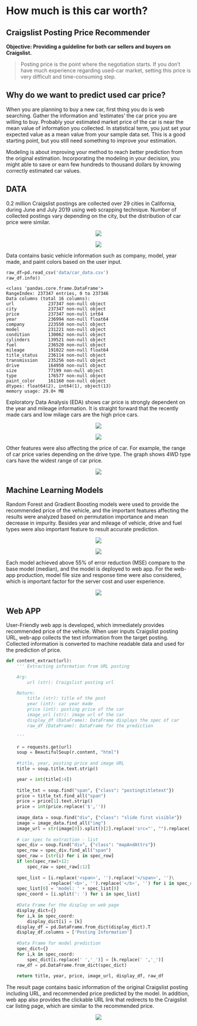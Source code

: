 # How much is this car worth?
## Craigslist Posting Price Recommender

**Objective: Providing a guideline for both car sellers and buyers on Craigslist.**
> Posting price is the point where the negotiation starts. If you don’t have much experience regarding used-car market, setting this price is very difficult and time-consuming step.  

## Why do we want to predict used car price?
When you are planning to buy a new car, first thing you do is web searching. Gather the information and ‘estimates’ the car price you are willing to buy. Probably your estimated market price of the car is near the mean value of information you collected. In statistical term, you just set your expected value as a mean value from your sample data set. This is a good starting point, but you still need something to improve your estimation. 

Modeling is about improving your method to reach better prediction from the original estimation. Incorporating the modeling in your decision, you might able to save or earn few hundreds to thousand dollars by knowing correctly estimated car values.

## DATA
0.2 million Craigslist postings are collected over 29 cities in California, during June and July 2019 using web scrapping technique. Number of collected postings vary depending on the city, but the distribution of car price were similar.

<p align="center">
<img src="static/city_data.png">
</p>
<p align="center">
<img src="static/city_carprice.png">
</p>

Data contains basic vehicle information such as company, model, year made, and paint colors based on the user input. 

```Python
raw_df=pd.read_csv('data/car_data.csv')
raw_df.info()
```

    <class 'pandas.core.frame.DataFrame'>
    RangeIndex: 237347 entries, 0 to 237346
    Data columns (total 16 columns):
    url             237347 non-null object
    city            237347 non-null object
    price           237347 non-null int64
    year            236994 non-null float64
    company         223550 non-null object
    model           231221 non-null object
    condition       130062 non-null object
    cylinders       139521 non-null object
    fuel            236520 non-null object
    mileage         191022 non-null float64
    title_status    236114 non-null object
    transmission    235256 non-null object
    drive           164950 non-null object
    size            77199 non-null object
    type            176577 non-null object
    paint_color     161160 non-null object
    dtypes: float64(2), int64(1), object(13)
    memory usage: 29.0+ MB

Exploratory Data Analysis (EDA) shows car price is strongly dependent on the year and mileage information. It is straight forward that the recently made cars and low milage cars are the high price cars.

<p align="center">
<img src="static/year_price_2.png">
</p>
<p align="center">
<img src="static/mile_price.png">
</p>

Other features were also affecting the price of car. For example, the range of car price varies depending on the drive type. The graph shows 4WD type cars have the widest range of car price. 

<p align="center">
<img src="static/Drive.png">
</p>

## Machine Learning Models
Random Forest and Gradient Boosting models were used to provide the recommended price of the vehicle, and the important features affecting the results were analyzed based on permutation importance and mean decrease in impurity. Besides year and mileage of vehicle, drive and fuel types were also important feature to result accurate prediction. 

<p align="center">
<img src="static/FImodel.png">
</p>
<p align="center">
<img src="static/year_price_carage.png">
</p>

Each model achieved above 55% of error reduction (MSE) compare to the base model (median), and the model is deployed to web app. For the web-app production, model file size and response time were also considered, which is important factor for the server cost and user experience. 

<p align="center">
<img src="static/Picture1.png">
</p>

## Web APP
User-Friendly web app is developed, which immediately provides recommended price of the vehicle. When user inputs Craigslist posting URL, web-app collects the text information from the target posting. Collected information is converted to machine readable data and used for the prediction of price. 

```Python
def content_extract(url):
    ''' Extracting information from URL posting

    Arg:
        url (str): Craigslist posting url

    Return:
        title (str): title of the post 
        year (int): car year made 
        price (int): posting price of the car 
        image_url (str): image url of the car
        display_df (DataFrame): DataFrame displays the spec of car
        raw_df (DataFrame): DataFrame for the prediction

    '''

    r = requests.get(url)
    soup = BeautifulSoup(r.content, "html")
    
    #title, year, posting price and image URL
    title = soup.title.text.strip()

    year = int(title[:4])
    
    title_txt = soup.find("span", {"class": "postingtitletext"})
    price = title_txt.find_all("span")
    price = price[1].text.strip()
    price = int(price.replace('$',''))
    
    image_data = soup.find("div", {"class": "slide first visible"})
    image = image_data.find_all("img")
    image_url = str(image[0]).split()[2].replace('src="', "").replace('"',"")
    
    # car spec to extraction - list
    spec_div = soup.find("div", {"class": "mapAndAttrs"})
    spec_row = spec_div.find_all("span")
    spec_raw = [str(i) for i in spec_row]
    if len(spec_raw)>12:
        spec_raw = spec_raw[:12]
    
    spec_list = [i.replace('<span>', '').replace('</span>', '')\
                .replace('<b>', '').replace('</b>', '') for i in spec_raw]
    spec_list[0] = 'model: ' + spec_list[0]
    spec_coord = [i.split(': ') for i in spec_list]
    
    #Data Frame for the display on web page
    display_dict={}
    for i,k in spec_coord:
        display_dict[i] = [k]
    display_df = pd.DataFrame.from_dict(display_dict).T 
    display_df.columns = ['Posting Information']   
    
    #Data Frame for model prediction
    spec_dict={}
    for i,k in spec_coord:
        spec_dict[i.replace(' ','_')] = [k.replace(' ','_')]
    raw_df = pd.DataFrame.from_dict(spec_dict)
    
    return title, year, price, image_url, display_df, raw_df
```


The result page contains basic information of the original Craigslist posting including URL, and recommended price predicted by the model. In addition, web app also provides the clickable URL link that redirects to the Craigslist car listing page, which are similar to the recommended price.

<p align="center">
<img src="static/cl_price_rec_demo.gif">
</p>

